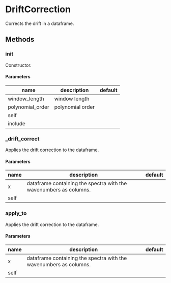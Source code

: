 # DriftCorrection


Corrects the drift in a dataframe. 

## Methods


### __init__


Constructor. 

#### Parameters
name | description | default
--- | --- | ---
window_length | window length | 
polynomial_order | polynomial order | 
self |  | 
include |  | 





### _drift_correct


Applies the drift correction to the dataframe. 

#### Parameters
name | description | default
--- | --- | ---
x | dataframe containing the spectra with the wavenumbers as columns. | 
self |  | 





### apply_to


Applies the drift correction to the dataframe. 

#### Parameters
name | description | default
--- | --- | ---
x | dataframe containing the spectra with the wavenumbers as columns. | 
self |  | 




